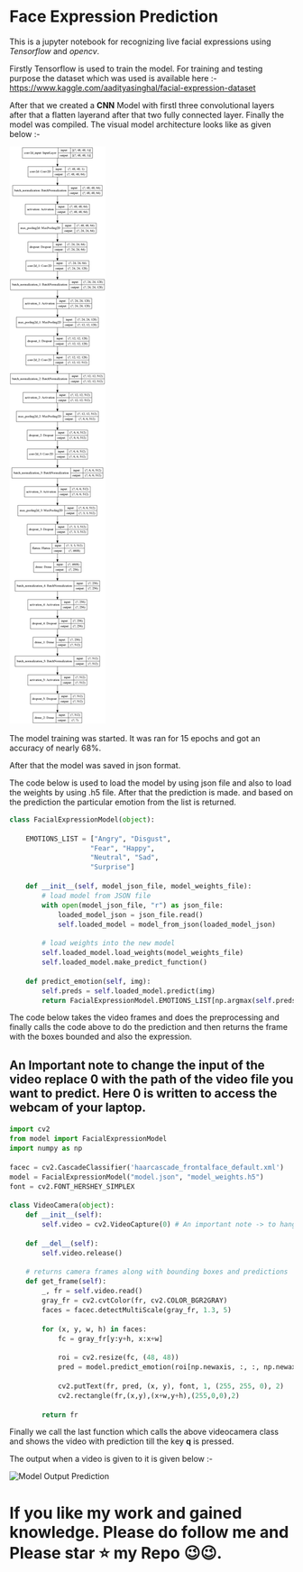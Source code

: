 # Face Expression Prediction

This is a jupyter notebook for recognizing live facial expressions using *Tensorflow* and *opencv*.

Firstly Tensorflow is used to train the model. For training and testing purpose the dataset which was used is available here :- https://www.kaggle.com/aadityasinghal/facial-expression-dataset

After that we created a **CNN** Model with firstl three convolutional layers after that a flatten layerand after that two fully connected layer. Finally the model was compiled.
The visual model architecture looks like as given below :-

![Model architecture](https://github.com/Aaditya1978/Face_Expression_Prediction/blob/main/Images/model.png?raw=true)

The model training was started. It was ran for 15 epochs and got an accuracy of nearly 68%.

After that the model was saved in json format.

The code below is used to load the model by using json file and also to load the weights by using .h5 file.
After that the prediction is made. and based on the prediction the particular emotion from the list is returned.
```python
class FacialExpressionModel(object):

    EMOTIONS_LIST = ["Angry", "Disgust",
                    "Fear", "Happy",
                    "Neutral", "Sad",
                    "Surprise"]

    def __init__(self, model_json_file, model_weights_file):
        # load model from JSON file
        with open(model_json_file, "r") as json_file:
            loaded_model_json = json_file.read()
            self.loaded_model = model_from_json(loaded_model_json)

        # load weights into the new model
        self.loaded_model.load_weights(model_weights_file)
        self.loaded_model.make_predict_function()

    def predict_emotion(self, img):
        self.preds = self.loaded_model.predict(img)
        return FacialExpressionModel.EMOTIONS_LIST[np.argmax(self.preds)]

```

The code below takes the video frames and does the preprocessing and finally calls the code above to do the prediction and then returns the frame with the boxes bounded and also the expression.

## An Important note to change the input of the video replace 0 with the path of the video file you want to predict. Here 0 is written to access the webcam of your laptop. 
```python
import cv2
from model import FacialExpressionModel
import numpy as np

facec = cv2.CascadeClassifier('haarcascade_frontalface_default.xml')
model = FacialExpressionModel("model.json", "model_weights.h5")
font = cv2.FONT_HERSHEY_SIMPLEX

class VideoCamera(object):
    def __init__(self):
        self.video = cv2.VideoCapture(0) # An important note -> to hange the input replace 0 with the video file path you want to add

    def __del__(self):
        self.video.release()

    # returns camera frames along with bounding boxes and predictions
    def get_frame(self):
        _, fr = self.video.read()
        gray_fr = cv2.cvtColor(fr, cv2.COLOR_BGR2GRAY)
        faces = facec.detectMultiScale(gray_fr, 1.3, 5)

        for (x, y, w, h) in faces:
            fc = gray_fr[y:y+h, x:x+w]

            roi = cv2.resize(fc, (48, 48))
            pred = model.predict_emotion(roi[np.newaxis, :, :, np.newaxis])

            cv2.putText(fr, pred, (x, y), font, 1, (255, 255, 0), 2)
            cv2.rectangle(fr,(x,y),(x+w,y+h),(255,0,0),2)

        return fr
```
Finally we call the last function which calls the above videocamera class and shows the video with prediction till the key **q** is pressed.

The output when a video is given to it is given below :- 

![Model Output Prediction](https://github.com/Aaditya1978/Face_Expression_Prediction/blob/main/Images/Facial-Expression-Recognization.gif)


# If you like my work and gained knowledge. Please do follow me and Please star ⭐ my Repo 😉😉.
